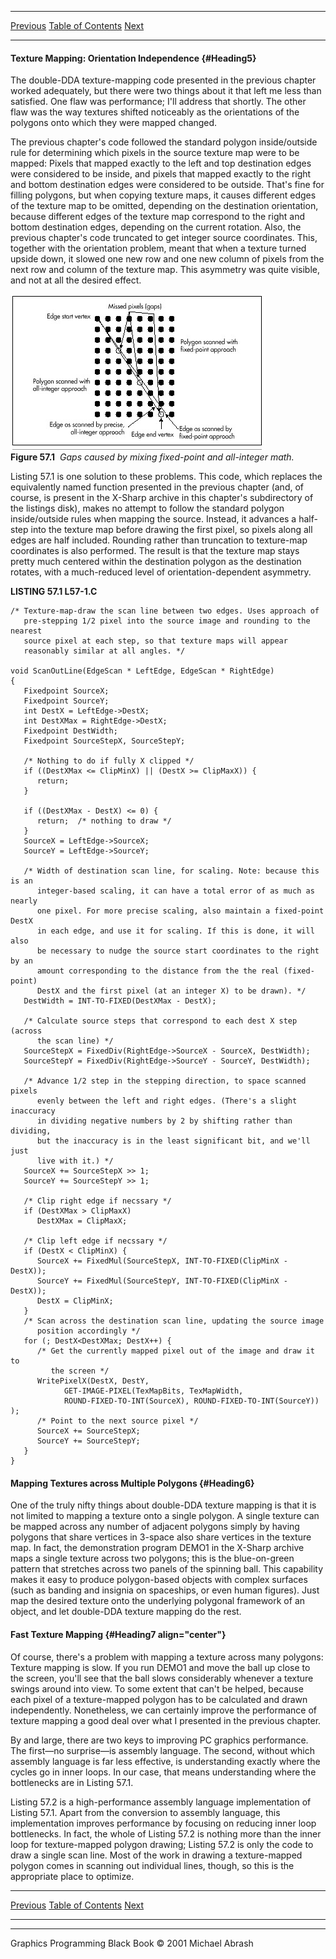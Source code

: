  ------------------------ --------------------------------- --------------------
  [Previous](57-01.html)   [Table of Contents](index.html)   [Next](57-03.html)
  ------------------------ --------------------------------- --------------------

#### Texture Mapping: Orientation Independence {#Heading5}

The double-DDA texture-mapping code presented in the previous chapter
worked adequately, but there were two things about it that left me less
than satisfied. One flaw was performance; I'll address that shortly. The
other flaw was the way textures shifted noticeably as the orientations
of the polygons onto which they were mapped changed.

The previous chapter's code followed the standard polygon inside/outside
rule for determining which pixels in the source texture map were to be
mapped: Pixels that mapped exactly to the left and top destination edges
were considered to be inside, and pixels that mapped exactly to the
right and bottom destination edges were considered to be outside. That's
fine for filling polygons, but when copying texture maps, it causes
different edges of the texture map to be omitted, depending on the
destination orientation, because different edges of the texture map
correspond to the right and bottom destination edges, depending on the
current rotation. Also, the previous chapter's code truncated to get
integer source coordinates. This, together with the orientation problem,
meant that when a texture turned upside down, it slowed one new row and
one new column of pixels from the next row and column of the texture
map. This asymmetry was quite visible, and not at all the desired
effect.

![](images/57-01.jpg)\
 **Figure 57.1**  *Gaps caused by mixing fixed-point and all-integer
math.*

Listing 57.1 is one solution to these problems. This code, which
replaces the equivalently named function presented in the previous
chapter (and, of course, is present in the X-Sharp archive in this
chapter's subdirectory of the listings disk), makes no attempt to follow
the standard polygon inside/outside rules when mapping the source.
Instead, it advances a half-step into the texture map before drawing the
first pixel, so pixels along all edges are half included. Rounding
rather than truncation to texture-map coordinates is also performed. The
result is that the texture map stays pretty much centered within the
destination polygon as the destination rotates, with a much-reduced
level of orientation-dependent asymmetry.

**LISTING 57.1 L57-1.C**

    /* Texture-map-draw the scan line between two edges. Uses approach of
       pre-stepping 1/2 pixel into the source image and rounding to the nearest
       source pixel at each step, so that texture maps will appear
       reasonably similar at all angles. */

    void ScanOutLine(EdgeScan * LeftEdge, EdgeScan * RightEdge)
    {
       Fixedpoint SourceX;
       Fixedpoint SourceY;
       int DestX = LeftEdge->DestX;
       int DestXMax = RightEdge->DestX;
       Fixedpoint DestWidth;
       Fixedpoint SourceStepX, SourceStepY;

       /* Nothing to do if fully X clipped */
       if ((DestXMax <= ClipMinX) || (DestX >= ClipMaxX)) {
          return;
       }

       if ((DestXMax - DestX) <= 0) {
          return;  /* nothing to draw */
       }
       SourceX = LeftEdge->SourceX;
       SourceY = LeftEdge->SourceY;

       /* Width of destination scan line, for scaling. Note: because this is an
          integer-based scaling, it can have a total error of as much as nearly
          one pixel. For more precise scaling, also maintain a fixed-point DestX
          in each edge, and use it for scaling. If this is done, it will also
          be necessary to nudge the source start coordinates to the right by an
          amount corresponding to the distance from the the real (fixed-point)
          DestX and the first pixel (at an integer X) to be drawn). */
       DestWidth = INT-TO-FIXED(DestXMax - DestX);

       /* Calculate source steps that correspond to each dest X step (across
          the scan line) */
       SourceStepX = FixedDiv(RightEdge->SourceX - SourceX, DestWidth);
       SourceStepY = FixedDiv(RightEdge->SourceY - SourceY, DestWidth);

       /* Advance 1/2 step in the stepping direction, to space scanned pixels
          evenly between the left and right edges. (There's a slight inaccuracy
          in dividing negative numbers by 2 by shifting rather than dividing,
          but the inaccuracy is in the least significant bit, and we'll just
          live with it.) */
       SourceX += SourceStepX >> 1;
       SourceY += SourceStepY >> 1;

       /* Clip right edge if necssary */
       if (DestXMax > ClipMaxX)
          DestXMax = ClipMaxX;

       /* Clip left edge if necssary */
       if (DestX < ClipMinX) {
          SourceX += FixedMul(SourceStepX, INT-TO-FIXED(ClipMinX - DestX));
          SourceY += FixedMul(SourceStepY, INT-TO-FIXED(ClipMinX - DestX));
          DestX = ClipMinX;
       }
       /* Scan across the destination scan line, updating the source image
          position accordingly */
       for (; DestX<DestXMax; DestX++) {
          /* Get the currently mapped pixel out of the image and draw it to
             the screen */
          WritePixelX(DestX, DestY,
                GET-IMAGE-PIXEL(TexMapBits, TexMapWidth,
                ROUND-FIXED-TO-INT(SourceX), ROUND-FIXED-TO-INT(SourceY)) );
          /* Point to the next source pixel */
          SourceX += SourceStepX;
          SourceY += SourceStepY;
       }
    }

#### Mapping Textures across Multiple Polygons {#Heading6}

One of the truly nifty things about double-DDA texture mapping is that
it is not limited to mapping a texture onto a single polygon. A single
texture can be mapped across any number of adjacent polygons simply by
having polygons that share vertices in 3-space also share vertices in
the texture map. In fact, the demonstration program DEMO1 in the X-Sharp
archive maps a single texture across two polygons; this is the
blue-on-green pattern that stretches across two panels of the spinning
ball. This capability makes it easy to produce polygon-based objects
with complex surfaces (such as banding and insignia on spaceships, or
even human figures). Just map the desired texture onto the underlying
polygonal framework of an object, and let double-DDA texture mapping do
the rest.

#### Fast Texture Mapping {#Heading7 align="center"}

Of course, there's a problem with mapping a texture across many
polygons: Texture mapping is slow. If you run DEMO1 and move the ball up
close to the screen, you'll see that the ball slows considerably
whenever a texture swings around into view. To some extent that can't be
helped, because each pixel of a texture-mapped polygon has to be
calculated and drawn independently. Nonetheless, we can certainly
improve the performance of texture mapping a good deal over what I
presented in the previous chapter.

By and large, there are two keys to improving PC graphics performance.
The first—no surprise—is assembly language. The second, without which
assembly language is far less effective, is understanding exactly where
the cycles go in inner loops. In our case, that means understanding
where the bottlenecks are in Listing 57.1.

Listing 57.2 is a high-performance assembly language implementation of
Listing 57.1. Apart from the conversion to assembly language, this
implementation improves performance by focusing on reducing inner loop
bottlenecks. In fact, the whole of Listing 57.2 is nothing more than the
inner loop for texture-mapped polygon drawing; Listing 57.2 is only the
code to draw a single scan line. Most of the work in drawing a
texture-mapped polygon comes in scanning out individual lines, though,
so this is the appropriate place to optimize.

  ------------------------ --------------------------------- --------------------
  [Previous](57-01.html)   [Table of Contents](index.html)   [Next](57-03.html)
  ------------------------ --------------------------------- --------------------

* * * * *

Graphics Programming Black Book © 2001 Michael Abrash
